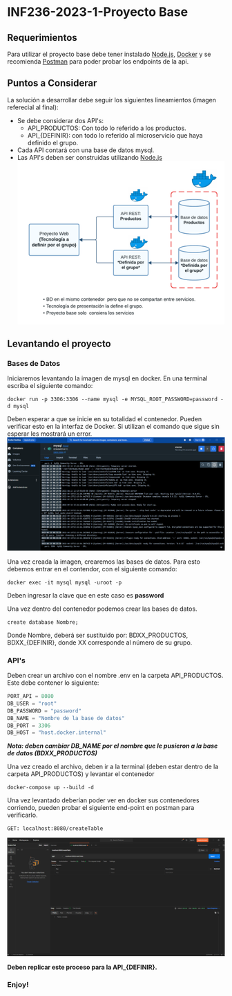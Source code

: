 # INF236-2023-1-Proyecto Base

## Requerimientos

Para utilizar el proyecto base debe tener instalado [Node.js](https://nodejs.org/en), [Docker](https://www.docker.com/) y se recomienda [Postman](https://www.postman.com/) para poder probar los endpoints de la api.

## Puntos a Considerar
La solución a desarrollar debe seguir los siguientes lineamientos (imagen referecial al final):
* Se debe considerar dos API's:
    * API_PRODUCTOS: Con todo lo referido a los productos.
    * API_{DEFINIR}: con todo lo referido al microservicio que haya definido el grupo.
* Cada API contará con una base de datos mysql.
* Las API's deben ser construidas utilizando [Node.js](https://nodejs.org/en)
![Modelo](img/diagrama.png)
## Levantando el proyecto
### Bases de Datos
Iniciaremos levantando la imagen de mysql en docker. En una terminal escriba el siguiente comando:
```
docker run -p 3306:3306 --name mysql -e MYSQL_ROOT_PASSWORD=password -d mysql
```
Deben esperar a que se inicie en su totalidad el contenedor. Pueden verificar esto en la interfaz de Docker. Si utilizan el comando que sigue sin esperar les mostrará un error.
![Docker](img/console_docker.png)

Una vez creada la imagen, crearemos las bases de datos. Para esto debemos entrar en el contendor, con el siguiente comando:
```
docker exec -it mysql mysql -uroot -p
```
Deben ingresar la clave que en este caso es **password**

Una vez dentro del contenedor podemos crear las bases de datos. 
```
create database Nombre;
```
Donde Nombre, deberá ser sustituido por: BDXX_PRODUCTOS, BDXX_{DEFINIR}, donde XX corresponde al número de su grupo.

### API's
Deben crear un archivo con el nombre .env en la carpeta API_PRODUCTOS. Este debe contener lo siguiente:
```js
PORT_API = 8080
DB_USER = "root"
DB_PASSWORD = "password"
DB_NAME = "Nombre de la base de datos"
DB_PORT = 3306
DB_HOST = "host.docker.internal"
```
***Nota: deben cambiar DB_NAME por el nombre que le pusieron a la base de datos (BDXX_PRODUCTOS)***

Una vez creado el archivo, deben ir a la terminal (deben estar dentro de la carpeta API_PRODUCTOS) y levantar el contenedor
```
docker-compose up --build -d
```
Una vez levantado deberían poder ver en docker sus contenedores corriendo, pueden probar el siguiente end-point en postman para verificarlo.
```
GET: localhost:8080/createTable
```
![Ejemplo](img/postman_ejemplo.png)

**Deben replicar este proceso para la API_{DEFINIR}.**

### Enjoy!

